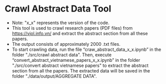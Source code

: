 # Crawl Abstract Data Tool
- Note: "x_x" represents the version of the code.
- This tool is used to crawl research papers (PDF files) from https://vjol.info.vn/ and extract the abstract section from all these papers.
- The output consists of approximately 2000 .txt files.
- To start crawling data, run the file “craw_abstract_data_x_x.ipynb” in the folder "./src/crawl abstract data". Then, execute “convert_abstract_vietnamese_papers_x_x.ipynb” in the folder "./src/convert abstract vietnamese papers" to extract the abstract section from all the papers. The extracted data will be saved in the folder "./data/output/AGGREGATE DATA".

